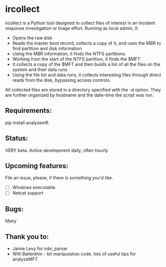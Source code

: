 ircollect
=========

ircollect is a Python tool designed to collect files of interest in an incident response investigation
or triage effort. Running as local admin, it:

* Opens the raw disk
* Reads the master boot record, collects a copy of it, and uses the MBR to find partition and disk information
* Using the MBR information, it finds the NTFS partitions.
* Working from the start of the NTFS partition, it finds the $MFT
* It collects a copy of the $MFT and then builds a list of all the files on the system and their data runs
* Using the file list and data runs, it collects interesting files through direct reads from the disk,
bypassing access controls.

All collected files are stored in a directory specified with the -d option. They are further organized by
hostname and the date-time the script was run.

Requirements:
-------------

pip install analyzemft

Status:
-------

VERY beta. Active development daily, often hourly

Upcoming features:
------------------

File an issue, please, if there is something you'd like.

- [ ] Windows executable
- [ ] Netcat support

Bugs:
-----

Many

Thank you to:
-------------

* Jamie Levy for mbr_parser
* Willi Ballenthin - bit manipulation code, lots of useful tips for analyzeMFT
